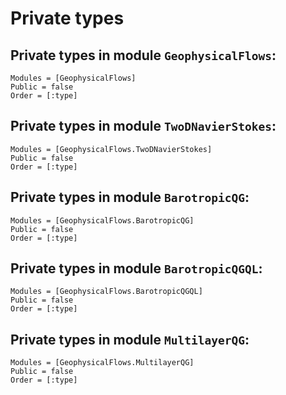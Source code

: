 # Private types

## Private types in module `GeophysicalFlows`:

```@autodocs
Modules = [GeophysicalFlows]
Public = false
Order = [:type]
```

## Private types in module `TwoDNavierStokes`:

```@autodocs
Modules = [GeophysicalFlows.TwoDNavierStokes]
Public = false
Order = [:type]
```

## Private types in module `BarotropicQG`:

```@autodocs
Modules = [GeophysicalFlows.BarotropicQG]
Public = false
Order = [:type]
```

## Private types in module `BarotropicQGQL`:

```@autodocs
Modules = [GeophysicalFlows.BarotropicQGQL]
Public = false
Order = [:type]
```

## Private types in module `MultilayerQG`:

```@autodocs
Modules = [GeophysicalFlows.MultilayerQG]
Public = false
Order = [:type]
```
